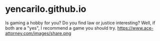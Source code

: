 # yencarilo.github.io
Is gaming a hobby for you? Do you find law or justice interesting? Well, if both are a "yes", I recommend a game you should try.
https://www.ace-attorney.com/images/share.png
